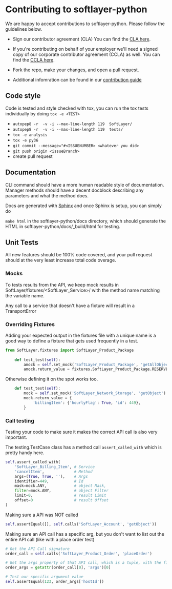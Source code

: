 # Contributing to softlayer-python

We are happy to accept contributions to softlayer-python.  Please follow the
guidelines below.  

* Sign our contributor agreement (CLA) You can find the [CLA here](./docs/dev/cla-individual.md).

* If you're contributing on behalf of your employer we'll need a signed copy of our corporate contributor agreement (CCLA) as well.  You can find the [CCLA here](./docs/dev/cla-corporate.md).
    
* Fork the repo, make your changes, and open a pull request.

* Additional infomration can be found in our [contribution guide](http://softlayer-python.readthedocs.org/en/latest/dev/index.html)


## Code style

Code is tested and style checked with tox, you can run the tox tests individually by doing `tox -e <TEST>`

* `autopep8 -r  -v -i --max-line-length 119  SoftLayer/`
* `autopep8 -r  -v -i --max-line-length 119  tests/`
* `tox -e analysis`
* `tox -e py36`
* `git commit --message="#<ISSUENUMBER> <whatever you did>`
* `git push origin <issueBranch>`
* create pull request


## Documentation

CLI command should have a more human readable style of documentation.
Manager methods should have a decent docblock describing any parameters and what the method does.

Docs are generated with [Sphinx](https://docs.readthedocs.io/en/latest/intro/getting-started-with-sphinx.html) and once Sphinx is setup, you can simply do

`make html` in the softlayer-python/docs directory, which should generate the HTML in softlayer-python/docs/_build/html for testing. 


## Unit Tests

All new features should be 100% code covered, and your pull request should at the very least increase total code overage. 

### Mocks
To tests results from the API, we keep mock results in SoftLayer/fixtures/<SoftLayer_Service>/ with the method name matching the variable name.

Any call to a service that doesn't have a fixture will result in a TransportError

### Overriding Fixtures

Adding your expected output in the fixtures file with a unique name is a good way to define a fixture that gets used frequently in a test.

```python
from SoftLayer.fixtures import SoftLayer_Product_Package
    
    def test_test(self):
        amock = self.set_mock('SoftLayer_Product_Package', 'getAllObjects')
        amock.return_value = fixtures.SoftLayer_Product_Package.RESERVED_CAPACITY
```

Otherwise defining it on the spot works too.
```python
    def test_test(self):
        mock = self.set_mock('SoftLayer_Network_Storage', 'getObject')
        mock.return_value = {
            'billingItem': {'hourlyFlag': True, 'id': 449},
        }
```


### Call testing
Testing your code to make sure it makes the correct API call is also very important.

The testing.TestCase class has a method call `assert_called_with` which is pretty handy here.

```python
self.assert_called_with(
    'SoftLayer_Billing_Item', # Service
    'cancelItem',             # Method
    args=(True, True, ''),    # Args
    identifier=449,           # Id
    mask=mock.ANY,            # object Mask,
    filter=mock.ANY,          # object Filter
    limit=0,                  # result Limit
    offset=0                  # result Offset 
)
```

Making sure a API was NOT called

```python
self.assertEqual([], self.calls('SoftLayer_Account', 'getObject'))
```

Making sure an API call has a specific arg, but you don't want to list out the entire API call (like with a place order test)

```python
# Get the API Call signature
order_call = self.calls('SoftLayer_Product_Order', 'placeOrder')

# Get the args property of that API call, which is a tuple, with the first entry being our data.
order_args = getattr(order_call[0], 'args')[0]

# Test our specific argument value
self.assertEqual(123, order_args['hostId'])
```